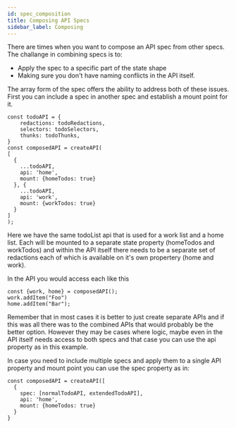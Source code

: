 ```yaml
---
id: spec_composition
title: Composing API Specs
sidebar_label: Composing
---
```

There are times when you want to compose an API spec from other specs.  The challange in combining specs is to:
* Apply the spec to a specific part of the state shape
* Making sure you don't have naming conflicts in the API itself.

The array form of the spec offers the ability to address both of these issues.  First you can include a spec in another spec and establish a mount point for it.
```
const todoAPI = {
    redactions: todoRedactions,
    selectors: todoSelectors,
    thunks: todoThunks,
}
const composedAPI = createAPI(
[
  {
    ...todoAPI,
    api: 'home',
    mount: {homeTodos: true}     
  }, {
    ...todoAPI,
    api: 'work',
    mount: {workTodos: true}     
  }
]
);
```
Here we have the same todoList api that is used for a work list and a home list.  Each will be mounted to a separate state property (homeTodos and workTodos) and within the API itself there needs to be a separate set of redactions each of which is available on it's own propertery (home and work).
  
  In the API you would access each like this
```
const {work, home} = composedAPI();
work.addItem("Foo")
home.addItem("Bar");
```
Remember that in most cases it is better to just create separate APIs and if this was all there was to the combined APIs that would probably be the better option.  However they may be cases where logic, maybe even in the API itself needs access to both specs and that case you can use the api property as in this example.   

In case you need to include multiple specs and apply them to a single API property and mount point you can use the spec property as in:
```
const composedAPI = createAPI([
  {
    spec: [normalTodoAPI, extendedTodoAPI],
    api: 'home',
    mount: {homeTodos: true}     
  }
}
```



